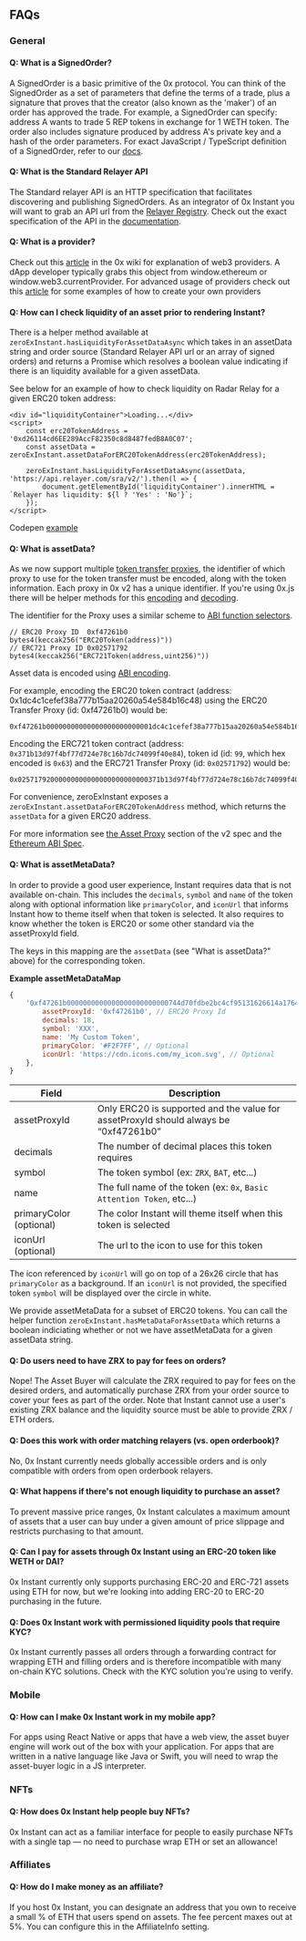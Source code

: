 ## FAQs

### General

#### Q: What is a SignedOrder?

A SignedOrder is a basic primitive of the 0x protocol. You can think of the SignedOrder as a set of parameters that define the terms of a trade, plus a signature that proves that the creator (also known as the 'maker') of an order has approved the trade. For example, a SignedOrder can specify: address A wants to trade 5 REP tokens in exchange for 1 WETH token. The order also includes signature produced by address A's private key and a hash of the order parameters. For exact JavaScript / TypeScript definition of a SignedOrder, refer to our [docs](https://0x.org/docs/0x.js#types-SignedOrder).

#### Q: What is the Standard Relayer API

The Standard relayer API is an HTTP specification that facilitates discovering and publishing SignedOrders. As an integrator of 0x Instant you will want to grab an API url from the [Relayer Registry](https://github.com/0xProject/0x-relayer-registry/blob/master/relayers.json). Check out the exact specification of the API in the [documentation](http://sra-spec.s3-website-us-east-1.amazonaws.com/).

#### Q: What is a provider?

Check out this [article](https://0x.org/wiki#Web3-Provider-Explained) in the 0x wiki for explanation of web3 providers. A dApp developer typically grabs this object from window.ethereum or window.web3.currentProvider. For advanced usage of providers check out this [article](https://0x.org/wiki#Web3-Provider-Examples) for some examples of how to create your own providers

#### Q: How can I check liquidity of an asset prior to rendering Instant?

There is a helper method available at `zeroExInstant.hasLiquidityForAssetDataAsync` which takes in an assetData string and order source (Standard Relayer API url or an array of signed orders) and returns a Promise which resolves a boolean value indicating if there is an liquidity available for a given assetData.

See below for an example of how to check liquidity on Radar Relay for a given ERC20 token address:

```
<div id="liquidityContainer">Loading...</div>
<script>
    const erc20TokenAddress = '0xd26114cd6EE289AccF82350c8d8487fedB8A0C07';
    const assetData = zeroExInstant.assetDataForERC20TokenAddress(erc20TokenAddress);

    zeroExInstant.hasLiquidityForAssetDataAsync(assetData, 'https://api.relayer.com/sra/v2/').then(l => {
        document.getElementById('liquidityContainer').innerHTML = `Relayer has liquidity: ${l ? 'Yes' : 'No'}`;
    });
</script>
```

Codepen [example](https://codepen.io/steveklebanoff/pen/dwExJz)

#### Q: What is assetData?

As we now support multiple [token transfer proxies](https://github.com/0xProject/0x-protocol-specification/blob/master/v2/v2-specification.md#assetproxy), the identifier of which proxy to use for the token transfer must be encoded, along with the token information. Each proxy in 0x v2 has a unique identifier. If you're using 0x.js there will be helper methods for this [encoding](https://0x.org/docs/0x.js#assetDataUtils-encodeERC20AssetData) and [decoding](https://0x.org/docs/0x.js#assetDataUtils-decodeAssetProxyId).

The identifier for the Proxy uses a similar scheme to [ABI function selectors](https://github.com/ethereum/wiki/wiki/Ethereum-Contract-ABI#function-selector).

```
// ERC20 Proxy ID  0xf47261b0
bytes4(keccak256("ERC20Token(address)"))
// ERC721 Proxy ID 0x02571792
bytes4(keccak256("ERC721Token(address,uint256)"))
```

Asset data is encoded using [ABI encoding](https://solidity.readthedocs.io/en/develop/abi-spec.html).

For example, encoding the ERC20 token contract (address: 0x1dc4c1cefef38a777b15aa20260a54e584b16c48) using the ERC20 Transfer Proxy (id: 0xf47261b0) would be:

```
0xf47261b00000000000000000000000001dc4c1cefef38a777b15aa20260a54e584b16c48
```

Encoding the ERC721 token contract (address: `0x371b13d97f4bf77d724e78c16b7dc74099f40e84`), token id (id: `99`, which hex encoded is `0x63`) and the ERC721 Transfer Proxy (id: `0x02571792`) would be:

```
0x02571792000000000000000000000000371b13d97f4bf77d724e78c16b7dc74099f40e840000000000000000000000000000000000000000000000000000000000000063
```

For convenience, zeroExInstant exposes a `zeroExInstant.assetDataForERC20TokenAddress` method, which returns the `assetData` for a given ERC20 address.

For more information see [the Asset Proxy](https://github.com/0xProject/0x-protocol-specification/blob/master/v2/v2-specification.md#erc20proxy) section of the v2 spec and the [Ethereum ABI Spec](https://solidity.readthedocs.io/en/develop/abi-spec.html).

#### Q: What is assetMetaData?

In order to provide a good user experience, Instant requires data that is not available on-chain. This includes the `decimals`, `symbol` and `name` of the token along with optional information like `primaryColor`, and `iconUrl` that informs Instant how to theme itself when that token is selected. It also requires to know whether the token is ERC20 or some other standard via the assetProxyId field.

The keys in this mapping are the `assetData` (see "What is assetData?" above) for the corresponding token.

**Example assetMetaDataMap**

```js
{
    '0xf47261b0000000000000000000000000744d70fdbe2bc4cf95131626614a1764df805b9e': {
        assetProxyId: '0xf47261b0', // ERC20 Proxy Id
        decimals: 18,
        symbol: 'XXX',
        name: 'My Custom Token',
        primaryColor: '#F2F7FF', // Optional
        iconUrl: 'https://cdn.icons.com/my_icon.svg', // Optional
    },
}

```

| Field                   | Description                                                                          |
| ----------------------- | ------------------------------------------------------------------------------------ |
| assetProxyId            | Only ERC20 is supported and the value for assetProxyId should always be “0xf47261b0” |
| decimals                | The number of decimal places this token requires                                     |
| symbol                  | The token symbol (ex: `ZRX`, `BAT`, etc...)                                          |
| name                    | The full name of the token (ex: `0x`, `Basic Attention Token`, etc...)               |
| primaryColor (optional) | The color Instant will theme itself when this token is selected                      |
| iconUrl (optional)      | The url to the icon to use for this token                                            |

The icon referenced by `iconUrl` will go on top of a 26x26 circle that has `primaryColor` as a background. If an `iconUrl` is not provided, the specified token `symbol` will be displayed over the circle in white.

We provide assetMetaData for a subset of ERC20 tokens. You can call the helper function `zeroExInstant.hasMetaDataForAssetData` which returns a boolean indiciating whether or not we have assetMetaData for a given assetData string.

#### Q: Do users need to have ZRX to pay for fees on orders?

Nope! The Asset Buyer will calculate the ZRX required to pay for fees on the desired orders, and automatically purchase ZRX from your order source to cover your fees as part of the order. Note that Instant cannot use a user's existing ZRX balance and the liquidity source must be able to provide ZRX / ETH orders.

#### Q: Does this work with order matching relayers (vs. open orderbook)?

No, 0x Instant currently needs globally accessible orders and is only compatible with orders from open orderbook relayers.

#### Q: What happens if there's not enough liquidity to purchase an asset?

To prevent massive price ranges, 0x Instant calculates a maximum amount of assets that a user can buy under a given amount of price slippage and restricts purchasing to that amount.

#### Q: Can I pay for assets through 0x Instant using an ERC-20 token like WETH or DAI?

0x Instant currently only supports purchasing ERC-20 and ERC-721 assets using ETH for now, but we're looking into adding ERC-20 to ERC-20 purchasing in the future.

#### Q: Does 0x Instant work with permissioned liquidity pools that require KYC?

0x Instant currently passes all orders through a forwarding contract for wrapping ETH and filling orders and is therefore incompatible with many on-chain KYC solutions. Check with the KYC solution you're using to verify.

### Mobile

#### Q: How can I make 0x Instant work in my mobile app?

For apps using React Native or apps that have a web view, the asset buyer engine will work out of the box with your application. For apps that are written in a native language like Java or Swift, you will need to wrap the asset-buyer logic in a JS interpreter.

### NFTs

#### Q: How does 0x Instant help people buy NFTs?

0x Instant can act as a familiar interface for people to easily purchase NFTs with a single tap — no need to purchase wrap ETH or set an allowance!

### Affiliates

#### Q: How do I make money as an affiliate?

If you host 0x Instant, you can designate an address that you own to receive a small % of ETH that users spend on assets. The fee percent maxes out at 5%. You can configure this in the AffiliateInfo setting.
